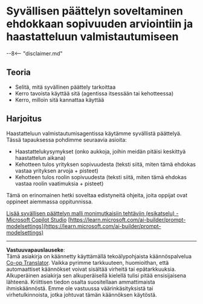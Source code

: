 <!--
CO_OP_TRANSLATOR_METADATA:
{
  "original_hash": "610b0181a64c306bc9a853fd974bc924",
  "translation_date": "2025-10-17T05:29:10+00:00",
  "source_file": "docs/operative-preview/09-deep-reasoning/README.md",
  "language_code": "fi"
}
-->
# Syvällisen päättelyn soveltaminen ehdokkaan sopivuuden arviointiin ja haastatteluun valmistautumiseen

--8<-- "disclaimer.md"

## Teoria

- Selitä, mitä syvällinen päättely tarkoittaa
- Kerro tavoista käyttää sitä (agentissa itsessään tai kehotteessa)
- Kerro, milloin sitä kannattaa käyttää

## Harjoitus

Haastatteluun valmistautumisagentissa käytämme syvällistä päättelyä. Tässä tapauksessa pohdimme seuraavia asioita:

- Haastattelukysymykset (onko aukkoja, joihin meidän pitäisi keskittyä haastattelun aikana)
- Kehotteen tulos yrityksen sopivuudesta (teksti siitä, miten tämä ehdokas vastaa yrityksen arvoja + pisteet)
- Kehotteen tulos roolin sopivuudesta (teksti siitä, miten tämä ehdokas vastaa roolin vaatimuksia + pisteet)

Tämä on erinomainen hetki soveltaa edistyneitä ohjeita, joita oppijat ovat oppineet aiemmassa oppitunnissa.

[Lisää syvällisen päättelyn malli monimutkaisiin tehtäviin (esikatselu) - Microsoft Copilot Studio](https://learn.microsoft.com/microsoft-copilot-studio/authoring-reasoning-models)
[https://learn.microsoft.com/ai-builder/prompt-modelsettings](https://learn.microsoft.com/ai-builder/prompt-modelsettings)

---

**Vastuuvapauslauseke**:  
Tämä asiakirja on käännetty käyttämällä tekoälypohjaista käännöspalvelua [Co-op Translator](https://github.com/Azure/co-op-translator). Vaikka pyrimme tarkkuuteen, huomioithan, että automaattiset käännökset voivat sisältää virheitä tai epätarkkuuksia. Alkuperäinen asiakirja sen alkuperäisellä kielellä tulisi pitää ensisijaisena lähteenä. Kriittisen tiedon osalta suositellaan ammattimaista ihmiskäännöstä. Emme ole vastuussa väärinkäsityksistä tai virhetulkinnoista, jotka johtuvat tämän käännöksen käytöstä.